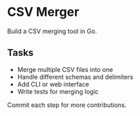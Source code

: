 # CSV Merger

Build a CSV merging tool in Go.

## Tasks
- Merge multiple CSV files into one
- Handle different schemas and delimiters
- Add CLI or web interface
- Write tests for merging logic

Commit each step for more contributions.
